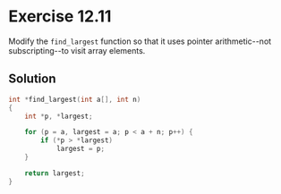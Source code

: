 # Exercise 12.11

Modify the `find_largest` function so that it uses pointer arithmetic--not subscripting--to
visit array elements.

## Solution

```c
int *find_largest(int a[], int n)
{
    int *p, *largest;

    for (p = a, largest = a; p < a + n; p++) {
        if (*p > *largest)
            largest = p;
    }

    return largest;
}
```
